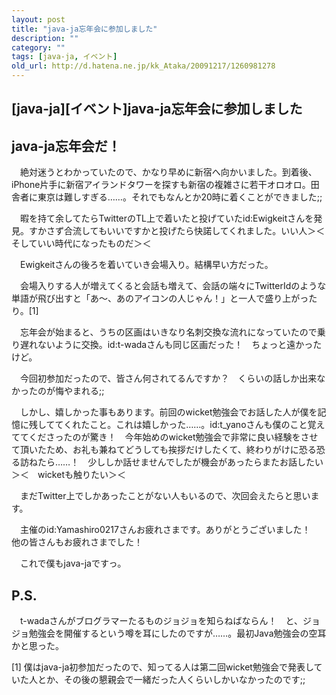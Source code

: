```yaml
---
layout: post
title: "java-ja忘年会に参加しました"
description: ""
category: ""
tags: [java-ja, イベント]
old_url: http://d.hatena.ne.jp/kk_Ataka/20091217/1260981278
---
```


\[java-ja\]\[イベント\]java-ja忘年会に参加しました
--------------------------------------------------

java-ja忘年会だ！
-----------------

　絶対迷うとわかっていたので、かなり早めに新宿へ向かいました。到着後、iPhone片手に新宿アイランドタワーを探すも新宿の複雑さに若干オロオロ。田舎者に東京は難しすぎる……。それでもなんとか20時に着くことができました;;

　暇を持て余してたらTwitterのTL上で着いたと投げていたid:Ewigkeitさんを発見。すかさず合流してもいいですかと投げたら快諾してくれました。いい人＞＜　そしていい時代になったものだ＞＜

　Ewigkeitさんの後ろを着いていき会場入り。結構早い方だった。

　会場入りする人が増えてくると会話も増えて、会話の端々にTwitterIdのような単語が飛び出すと「あ～、あのアイコンの人じゃん！」と一人で盛り上がったり。[1]

　忘年会が始まると、うちの区画はいきなり名刺交換な流れになっていたので乗り遅れないように交換。id:t-wadaさんも同じ区画だった！　ちょっと遠かったけど。

　今回初参加だったので、皆さん何されてるんですか？　くらいの話しか出来なかったのが悔やまれる;;

　しかし、嬉しかった事もあります。前回のwicket勉強会でお話した人が僕を記憶に残しててくれたこと。これは嬉しかった……。id:t\_yanoさんも僕のこと覚えててくださったのが驚き！　今年始めのwicket勉強会で非常に良い経験をさせて頂いたため、お礼も兼ねてどうしても挨拶だけしたくて、終わりがけに恐る恐る訪ねたら……！　少ししか話せませんでしたが機会があったらまたお話したい＞＜　wicketも触りたい＞＜

　まだTwitter上でしかあったことがない人もいるので、次回会えたらと思います。

　主催のid:Yamashiro0217さんお疲れさまです。ありがとうございました！　他の皆さんもお疲れさまでした！

　これで僕もjava-jaですっ。

P.S.
----

　t-wadaさんがブログラマーたるものジョジョを知らねばならん！　と、ジョジョ勉強会を開催するという噂を耳にしたのですが……。最初Java勉強会の空耳かと思った。

[1] 僕はjava-ja初参加だったので、知ってる人は第二回wicket勉強会で発表していた人とか、その後の懇親会で一緒だった人くらいしかいなかったのです;;
